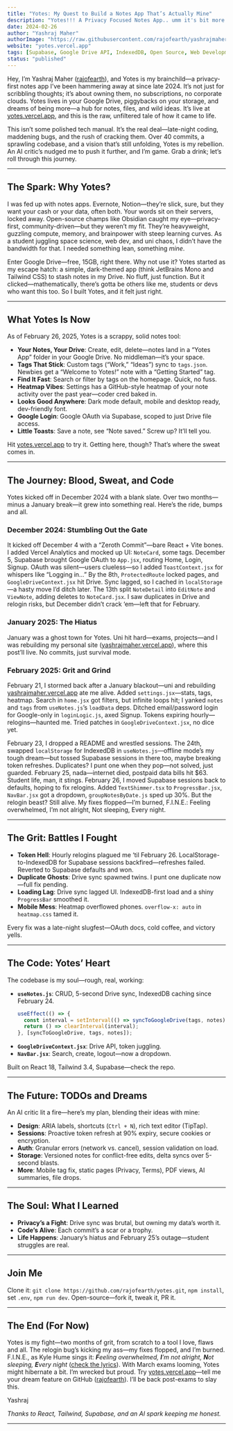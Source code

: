 ```yaml
---
title: "Yotes: My Quest to Build a Notes App That’s Actually Mine"
description: "Yotes!!! A Privacy Focused Notes App.. umm it's bit more than that. Come on Dive in."
date: 2024-02-26
author: "Yashraj Maher"
authorImage: "https://raw.githubusercontent.com/rajofearth/yashrajmaher/refs/heads/main/public/my.png"
website: "yotes.vercel.app"
tags: [Supabase, Google Drive API, IndexedDB, Open Source, Web Development]  
status: "published"
---
```

Hey, I’m Yashraj Maher ([rajofearth](https://github.com/rajofearth)), and Yotes is my brainchild—a privacy-first notes app I’ve been hammering away at since late 2024. It’s not just for scribbling thoughts; it’s about owning them, no subscriptions, no corporate clouds. Yotes lives in your Google Drive, piggybacks on your storage, and dreams of being more—a hub for notes, files, and wild ideas. It’s live at [yotes.vercel.app](https://yotes.vercel.app), and this is the raw, unfiltered tale of how it came to life.

This isn’t some polished tech manual. It’s the real deal—late-night coding, maddening bugs, and the rush of cracking them. Over 40 commits, a sprawling codebase, and a vision that’s still unfolding, Yotes is my rebellion. An AI critic’s nudged me to push it further, and I’m game. Grab a drink; let’s roll through this journey.

---

## The Spark: Why Yotes?

I was fed up with notes apps. Evernote, Notion—they’re slick, sure, but they want your cash or your data, often both. Your words sit on their servers, locked away. Open-source champs like Obsidian caught my eye—privacy-first, community-driven—but they weren’t my fit. They’re heavyweight, guzzling compute, memory, and brainpower with steep learning curves. As a student juggling space science, web dev, and uni chaos, I didn’t have the bandwidth for that. I needed something lean, something *mine*.

Enter Google Drive—free, 15GB, right there. Why not use it? Yotes started as my escape hatch: a simple, dark-themed app (think JetBrains Mono and Tailwind CSS) to stash notes in my Drive. No fluff, just function. But it clicked—mathematically, there’s gotta be others like me, students or devs who want this too. So I built Yotes, and it felt just right.

---

## What Yotes Is Now

As of February 26, 2025, Yotes is a scrappy, solid notes tool:

- **Your Notes, Your Drive**: Create, edit, delete—notes land in a “Yotes App” folder in your Google Drive. No middleman—it’s your space.
- **Tags That Stick**: Custom tags (“Work,” “Ideas”) sync to `tags.json`. Newbies get a “Welcome to Yotes!” note with a “Getting Started” tag.
- **Find It Fast**: Search or filter by tags on the homepage. Quick, no fuss.
- **Heatmap Vibes**: Settings has a GitHub-style heatmap of your note activity over the past year—coder cred baked in.
- **Looks Good Anywhere**: Dark mode default, mobile and desktop ready, dev-friendly font.
- **Google Login**: Google OAuth via Supabase, scoped to just Drive file access.
- **Little Toasts**: Save a note, see “Note saved.” Screw up? It’ll tell you.

Hit [yotes.vercel.app](https://yotes.vercel.app) to try it. Getting here, though? That’s where the sweat comes in.

---

## The Journey: Blood, Sweat, and Code

Yotes kicked off in December 2024 with a blank slate. Over two months—minus a January break—it grew into something real. Here’s the ride, bumps and all.

### December 2024: Stumbling Out the Gate

It kicked off December 4 with a “Zeroth Commit”—bare React + Vite bones. I added Vercel Analytics and mocked up UI: `NoteCard`, some tags. December 5, Supabase brought Google OAuth to `App.jsx`, routing Home, Login, Signup. OAuth was silent—users clueless—so I added `ToastContext.jsx` for whispers like “Logging in…” By the 8th, `ProtectedRoute` locked pages, and `GoogleDriveContext.jsx` hit Drive. Sync lagged, so I cached in `localStorage`—a hasty move I’d ditch later. The 13th split `NoteDetail` into `EditNote` and `ViewNote`, adding deletes to `NoteCard.jsx`. I saw duplicates in Drive and relogin risks, but December didn’t crack ‘em—left that for February.

### January 2025: The Hiatus

January was a ghost town for Yotes. Uni hit hard—exams, projects—and I was rebuilding my personal site ([yashrajmaher.vercel.app](https://yashrajmaher.vercel.app)), where this post’ll live. No commits, just survival mode.

### February 2025: Grit and Grind

February 21, I stormed back after a January blackout—uni and rebuilding [yashrajmaher.vercel.app](https://yashrajmaher.vercel.app) ate me alive. Added `settings.jsx`—stats, tags, heatmap. Search in `home.jsx` got filters, but infinite loops hit; I yanked `notes` and `tags` from `useNotes.js`’s `loadData` deps. Ditched email/password login for Google-only in `loginLogic.js`, axed Signup. Tokens expiring hourly—relogins—haunted me. Tried patches in `GoogleDriveContext.jsx`, no dice yet.

February 23, I dropped a README and wrestled sessions. The 24th, swapped `localStorage` for IndexedDB in `useNotes.js`—offline mode’s my tough dream—but tossed Supabase sessions in there too, maybe breaking token refreshes. Duplicates? I punt one when they pop—not solved, just guarded. February 25, nada—internet died, postpaid data bills hit $63. Student life, man, it stings. February 26, I moved Supabase sessions back to defaults, hoping to fix relogins. Added `TextShimmer.tsx` to `ProgressBar.jsx`, `NavBar.jsx` got a dropdown, `groupNotesByDate.js` sped up 30%. But the relogin beast? Still alive. My fixes flopped—I’m burned, F.I.N.E.: Feeling overwhelmed, I’m not alright, Not sleeping, Every night.

---

## The Grit: Battles I Fought

- **Token Hell**: Hourly relogins plagued me ‘til February 26. LocalStorage-to-IndexedDB for Supabase sessions backfired—refreshes failed. Reverted to Supabase defaults and won.
- **Duplicate Ghosts**: Drive sync spawned twins. I punt one duplicate now—full fix pending.
- **Loading Lag**: Drive sync lagged UI. IndexedDB-first load and a shiny `ProgressBar` smoothed it.
- **Mobile Mess**: Heatmap overflowed phones. `overflow-x: auto` in `heatmap.css` tamed it.

Every fix was a late-night slugfest—OAuth docs, cold coffee, and victory yells.

---

## The Code: Yotes’ Heart

The codebase is my soul—rough, real, working:
- **`useNotes.js`**: CRUD, 5-second Drive sync, IndexedDB caching since February 24.
  ```javascript
  useEffect(() => {
    const interval = setInterval(() => syncToGoogleDrive(tags, notes), 5000);
    return () => clearInterval(interval);
  }, [syncToGoogleDrive, tags, notes]);
  ```
- **`GoogleDriveContext.jsx`**: Drive API, token juggling.
- **`NavBar.jsx`**: Search, create, logout—now a dropdown.

Built on React 18, Tailwind 3.4, Supabase—check the repo.

---

## The Future: TODOs and Dreams

An AI critic lit a fire—here’s my plan, blending their ideas with mine:
- **Design**: ARIA labels, shortcuts (`Ctrl + N`), rich text editor (TipTap).
- **Sessions**: Proactive token refresh at 90% expiry, secure cookies or encryption.
- **Auth**: Granular errors (network vs. cancel), session validation on load.
- **Storage**: Versioned notes for conflict-free edits, delta syncs over 5-second blasts.
- **More**: Mobile tag fix, static pages (Privacy, Terms), PDF views, AI summaries, file drops.

---

## The Soul: What I Learned

- **Privacy’s a Fight**: Drive sync was brutal, but owning my data’s worth it.
- **Code’s Alive**: Each commit’s a scar or a trophy.
- **Life Happens**: January’s hiatus and February 25’s outage—student struggles are real.

---

## Join Me

Clone it: `git clone https://github.com/rajofearth/yotes.git`, `npm install`, set `.env`, `npm run dev`. Open-source—fork it, tweak it, PR it.

---

## The End (For Now)

Yotes is my fight—two months of grit, from scratch to a tool I love, flaws and all. The relogin bug’s kicking my ass—my fixes flopped, and I’m burned. F.I.N.E., as Kyle Hume sings it: ***F**eeling overwhelmed, **I**’m not alright, **N**ot sleeping, **E**very night* ([check the lyrics](https://genius.com/Kyle-hume-fine-lyrics)). With March exams looming, Yotes might hibernate a bit. I’m wrecked but proud. Try [yotes.vercel.app](https://yotes.vercel.app)—tell me your dream feature on GitHub ([rajofearth](https://github.com/rajofearth)). I’ll be back post-exams to slay this.

Yashraj

*Thanks to React, Tailwind, Supabase, and an AI spark keeping me honest.*

---
